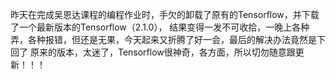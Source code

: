 昨天在完成吴恩达课程的编程作业时，手欠的卸载了原有的Tensorflow，并下载了一个最新版本的Tensorflow（2.1.0），
结果变得一发不可收拾，一晚上各种弄，各种报错，但还是无果，今天起来又折腾了好一会，最后的解决办法竟然是下回了
原来的版本，太迷了，Tensorflow很神奇，各方面，所以切勿随意跟更新！！！
